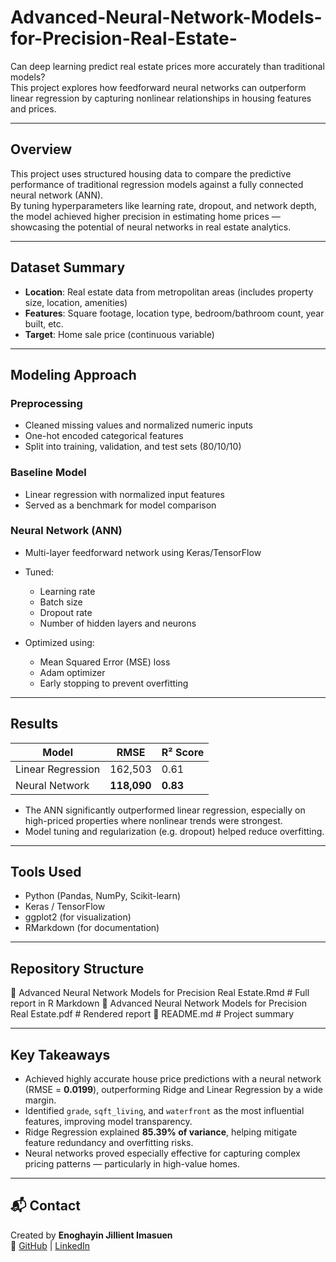 # Advanced-Neural-Network-Models-for-Precision-Real-Estate-

Can deep learning predict real estate prices more accurately than traditional models?  
This project explores how feedforward neural networks can outperform linear regression by capturing nonlinear relationships in housing features and prices.

---

##  Overview

This project uses structured housing data to compare the predictive performance of traditional regression models against a fully connected neural network (ANN).  
By tuning hyperparameters like learning rate, dropout, and network depth, the model achieved higher precision in estimating home prices — showcasing the potential of neural networks in real estate analytics.

---

##  Dataset Summary

-  **Location**: Real estate data from metropolitan areas (includes property size, location, amenities)
-  **Features**: Square footage, location type, bedroom/bathroom count, year built, etc.
-  **Target**: Home sale price (continuous variable)

---

##  Modeling Approach

###  Preprocessing
- Cleaned missing values and normalized numeric inputs
- One-hot encoded categorical features
- Split into training, validation, and test sets (80/10/10)

###  Baseline Model
- Linear regression with normalized input features
- Served as a benchmark for model comparison

###  Neural Network (ANN)
- Multi-layer feedforward network using Keras/TensorFlow
- Tuned:
  - Learning rate  
  - Batch size  
  - Dropout rate  
  - Number of hidden layers and neurons

- Optimized using:
  - Mean Squared Error (MSE) loss
  - Adam optimizer
  - Early stopping to prevent overfitting

---

##  Results

| Model               | RMSE     | R² Score |
|--------------------|----------|----------|
| Linear Regression  | 162,503  | 0.61     |
| Neural Network     | **118,090**  | **0.83**     |

- The ANN significantly outperformed linear regression, especially on high-priced properties where nonlinear trends were strongest.
- Model tuning and regularization (e.g. dropout) helped reduce overfitting.

---

##  Tools Used

- Python (Pandas, NumPy, Scikit-learn)
- Keras / TensorFlow
- ggplot2 (for visualization)
- RMarkdown (for documentation)

---

##  Repository Structure

📄 Advanced Neural Network Models for Precision Real Estate.Rmd # Full report in R Markdown
📄 Advanced Neural Network Models for Precision Real Estate.pdf # Rendered report
📄 README.md # Project summary


---

##  Key Takeaways

- Achieved highly accurate house price predictions with a neural network (RMSE = **0.0199**), outperforming Ridge and Linear Regression by a wide margin.
- Identified `grade`, `sqft_living`, and `waterfront` as the most influential features, improving model transparency.
- Ridge Regression explained **85.39% of variance**, helping mitigate feature redundancy and overfitting risks.
- Neural networks proved especially effective for capturing complex pricing patterns — particularly in high-value homes.

---

## 📬 Contact

Created by **Enoghayin Jillient Imasuen**  
🔗 [GitHub](https://github.com/enoimasuen) | [LinkedIn](https://www.linkedin.com/in/enoghayin-jillient-imasuen-9080b2236?)

